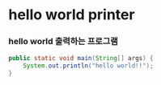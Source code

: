 # hello world printer

### hello world 출력하는 프로그램

```java
public static void main(String[] args) {
    System.out.println("hello world!!");
}
```
